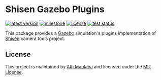 # Shisen Gazebo Plugins

[![latest version](https://img.shields.io/github/v/release/threeal/shisen_gazebo_plugins)](https://github.com/threeal/shisen_gazebo_plugins/releases/)
[![milestone](https://img.shields.io/github/milestones/progress/threeal/shisen_gazebo_plugins/1?label=milestone)](https://github.com/threeal/shisen_gazebo_plugins/milestone/1)
[![license](https://img.shields.io/github/license/threeal/shisen_gazebo_plugins)](./LICENSE)
[![test status](https://img.shields.io/github/workflow/status/threeal/shisen_gazebo_plugins/Build%20and%20Test?label=test)](https://github.com/threeal/shisen_gazebo_plugins/actions)


This package provides a [Gazebo](http://gazebosim.org/) simulation's plugins implementation of [Shisen](https://github.com/ichiro-its/shisen) camera tools project.

## License

This project is maintained by [Alfi Maulana](https://github.com/threeal) and licensed under the [MIT License](./LICENSE).
